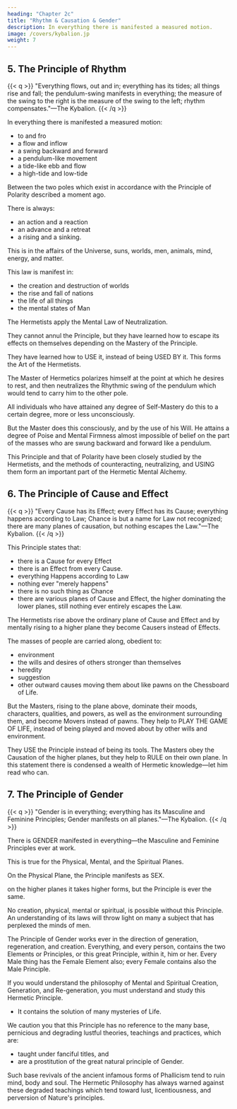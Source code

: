 ```yaml
---
heading: "Chapter 2c"
title: "Rhythm & Causation & Gender"
description: In everything there is manifested a measured motion.
image: /covers/kybalion.jp
weight: 7
---
```



## 5. The Principle of Rhythm

{{< q >}}
"Everything flows, out and in; everything has its tides; all things rise and fall; the pendulum-swing manifests in everything; the measure of the swing to the right is the measure of the swing to the left; rhythm compensates."—The Kybalion.
{{< /q >}}


In everything there is manifested a measured motion:
- to and fro
- a flow and inflow
- a swing backward and forward
- a pendulum-like movement
- a tide-like ebb and flow
- a high-tide and low-tide

Between the two poles which exist in accordance with the Principle of Polarity described a moment ago. 

There is always:
- an action and a reaction
- an advance and a retreat
- a rising and a sinking. 

This is in the affairs of the Universe, suns, worlds, men, animals, mind, energy, and matter.

This law is manifest in:
- the creation and destruction of worlds
- the rise and fall of nations
- the life of all things
- the mental states of Man <!-- (and it is with this latter that the Hermetists find the understanding of the Principle most important).  -->


The Hermetists <!-- have grasped this Principle, finding its universal application, and have also discovered certain means to overcome its effects in themselves by the use of the appropriate formulas and methods. They --> apply the Mental Law of Neutralization. 

They cannot annul the Principle, <!-- or cause it to cease its operation, --> but they have learned how to escape its effects on themselves depending on the Mastery of the Principle. 

They have learned how to USE it, instead of being USED BY it. This forms <!--  In this and similar methods, consist --> the Art of the Hermetists. 

The Master of Hermetics polarizes himself at the point at which he desires to rest, and then neutralizes the Rhythmic swing of the pendulum which would tend to carry him to the other pole. 

All individuals who have attained any degree of Self-Mastery do this to a certain degree, more or less unconsciously.

But the Master does this consciously, and by the use of his Will. He attains a degree of Poise and Mental Firmness almost impossible of belief on the part of the masses who are swung backward and forward like a pendulum. 

This Principle and that of Polarity have been closely studied by the Hermetists, and the methods of counteracting, neutralizing, and USING them form an important part of the Hermetic Mental Alchemy.


## 6. The Principle of Cause and Effect

{{< q >}}
"Every Cause has its Effect; every Effect has its Cause; everything happens according to Law; Chance is but a name for Law not recognized; there are many planes of causation, but nothing escapes the Law."—The Kybalion.
{{< /q >}}


This Principle states that:
- there is a Cause for every Effect
- there is an Effect from every Cause. 
- everything Happens according to Law
- nothing ever "merely happens"
- there is no such thing as Chance
- there are various planes of Cause and Effect, the higher dominating the lower planes, still nothing ever entirely escapes the Law. 

The Hermetists rise above the ordinary plane of Cause and Effect and by mentally rising to a higher plane they become Causers instead of Effects.

The masses of people are carried along, obedient to:
- environment
- the wills and desires of others stronger than themselves
- heredity
- suggestion
- other outward causes moving them about like pawns on the Chessboard of Life. 

But the Masters, rising to the plane above, dominate their moods, characters, qualities, and powers, as well as the environment surrounding them, and become Movers instead of pawns. They help to PLAY THE GAME OF LIFE, instead of being played and moved about by other wills and environment. 

They USE the Principle instead of being its tools. The Masters obey the Causation of the higher planes, but they help to RULE on their own plane. In this statement there is condensed a wealth of Hermetic knowledge—let him read who can.


## 7. The Principle of Gender

{{< q >}}
"Gender is in everything; everything has its Masculine and Feminine Principles; Gender manifests on all planes."—The Kybalion.
{{< /q >}}


There is GENDER manifested in everything—the Masculine and Feminine Principles ever at work. 

This is true for the Physical, Mental, and the Spiritual Planes. 


On the Physical Plane, the Principle manifests as SEX.

on the higher planes it takes higher forms, but the Principle is ever the same. 

No creation, physical, mental or spiritual, is possible without this Principle. An understanding of its laws will throw light on many a subject that has perplexed the minds of men. 

The Principle of Gender works ever in the direction of generation, regeneration, and creation. Everything, and every person, contains the two Elements or Principles, or this great Principle, within it, him or her. Every Male thing has the Female Element also; every Female contains also the Male Principle. 

If you would understand the philosophy of Mental and Spiritual Creation, Generation, and Re-generation, you must understand and study this Hermetic Principle.
- It contains the solution of many mysteries of Life. 

We caution you that this Principle has no reference to the many base, pernicious and degrading lustful theories, teachings and practices, which are:
- taught under fanciful titles, and
- are a prostitution of the great natural principle of Gender. 

Such base revivals of the ancient infamous forms of Phallicism tend to ruin mind, body and soul. The Hermetic Philosophy has always warned against these degraded teachings which tend toward lust, licentiousness, and perversion of Nature's principles.

<!-- If you seek such teachings, you must go elsewhere for them—Hermeticism contains nothing for you along these lines. To the pure, all things are pure; to the base, all things are base. -->
